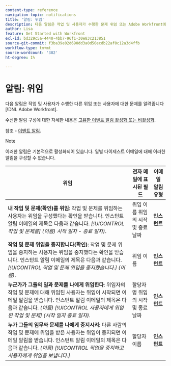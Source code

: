 ```yaml
---
content-type: reference
navigation-topic: notifications
title: '알림: 위임'
description: 다음 알림은 작업 및 사용자가 수행한 문제 위임 또는 Adobe Workfront에서 수행한 다른 위임에 대해 사용자에게 알려줍니다.
author: Lisa
feature: Get Started with Workfront
exl-id: bd329c5a-4440-4bb7-96f1-30e83c213851
source-git-commit: f3ba39e02d690dd3a0d50ecdb22af0c12a3d4ffb
workflow-type: tm+mt
source-wordcount: '302'
ht-degree: 1%

---
```


# 알림: 위임

다음 알림은 작업 및 사용자가 수행한 다른 위임 또는 사용자에 대한 문제를 알려줍니다 [!DNL Adobe Workfront].

수신한 알림 구성에 대한 자세한 내용은 [고유한 이벤트 알림 활성화 또는 비활성화](activate-or-deactivate-your-own-event-notifications.md).

참조 - [이벤트 알림](event-notifications.md).

>[!NOTE]
>
>이러한 알림은 기본적으로 활성화되어 있습니다. 일별 다이제스트 이메일에 대해 이러한 알림을 구성할 수 없습니다.

| 위임 | 전자 메일에 표시된 필드 | 이메일 알림 유형 |
|------------------------------------------------------------------------------------------------------------------------------------------------------------------------------------------------------------------------------------------------------------------------------------------------|-----------------------------------------------------|----------------------------|
| **내 작업 및 문제(확인)를 위임**: 작업 및 문제를 위임하는 사용자는 위임을 구성했다는 확인을 받습니다. 인스턴트 알림 이메일의 제목은 다음과 같습니다. *[!UICONTROL 작업 및 문제를] (이름) 시작 일자 - 종료 일자)*. | 위임 이름 위임의 시작 및 종료 날짜 | **인스턴트** |
| **작업 및 문제 위임을 중지합니다(확인)**: 작업 및 문제 위임을 중지하는 사용자는 위임을 중지했다는 확인을 받습니다. 인스턴트 알림 이메일의 제목은 다음과 같습니다. *[!UICONTROL 작업 및 문제 위임을 중지했습니다.] (이름)*. | 위임 이름 | **인스턴트** |
| **누군가가 그들의 일과 문제를 나에게 위임한다**: 위임자의 작업 및 문제에 대해 위임된 사용자는 위임이 시작되면 이메일 알림을 받습니다. 인스턴트 알림 이메일의 제목은 다음과 같습니다. *(이름) [!UICONTROL 사용자에게 위임된 작업 및 문제] (시작 일자 종료 일자)*. | 할당자명 위임의 시작 및 종료 날짜 | **인스턴트** |
| **누가 그들의 임무와 문제를 나에게 중지시켜**: 다른 사람의 작업 및 문제에 위임을 받은 사용자는 위임이 중지되면 이메일 알림을 받습니다. 인스턴트 알림 이메일의 제목은 다음과 같습니다. *(이름) [!UICONTROL 작업을 중지하고 사용자에게 위임을 보냅니다.]* | 할당자 이름 | **인스턴트** |
